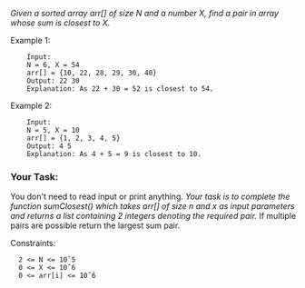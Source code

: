 *Given a sorted array arr[] of size N and a number X, find a pair in array whose sum is closest to X.*

Example 1:
```
    Input:
    N = 6, X = 54
    arr[] = {10, 22, 28, 29, 30, 40}
    Output: 22 30
    Explanation: As 22 + 30 = 52 is closest to 54.
```

Example 2:

```
    Input:
    N = 5, X = 10
    arr[] = {1, 2, 3, 4, 5}
    Output: 4 5
    Explanation: As 4 + 5 = 9 is closest to 10.
```

### Your Task:
You don't need to read input or print anything. *Your task is to complete the function sumClosest() which takes arr[] of size n and x as input parameters and returns a list containing 2 integers denoting the required pair.* If multiple pairs are possible return the largest sum pair.


Constraints:
```
  2 <= N <= 10ˆ5
  0 <= X <= 10ˆ6
  0 <= arr[i] <= 10ˆ6
```